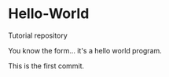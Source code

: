 # Hello-World
Tutorial repository

You know the form... it's a hello world program.

This is the first commit.
